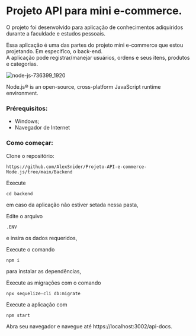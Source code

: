 # Projeto API para mini e-commerce.

O projeto foi desenvolvido para aplicação de conhecimentos adiquiridos durante a faculdade e estudos pessoais. <br/>

Essa aplicação é uma das partes do projeto mini e-commerce que estou projetando. Em especifíco, o back-end. <br/>
A aplicação pode registrar/manejar usuários, ordens e seus itens, produtos e categorias.

![node-js-736399_1920](https://github.com/AlexSnider/Projeto-API-e-commerce-Node.js/assets/103783575/18da5724-9985-4320-ae21-800a2ebfb092)

Node.js® is an open-source, cross-platform JavaScript runtime environment.


### Prérequisitos:

* Windows;
* Navegador de Internet

### Como começar:

Clone o repositório:

```
https://github.com/AlexSnider/Projeto-API-e-commerce-Node.js/tree/main/Backend
```

Execute 
```
cd backend
```
em caso da aplicação não estiver setada nessa pasta,

Edite o arquivo 
```
.ENV
```
e insira os dados requeridos,

Execute o comando 
```
npm i
```
para instalar as dependências,

Execute as migrações com o comando 

```
npx sequelize-cli db:migrate
```

Execute a aplicação com 
```
npm start
```

Abra seu navegador e navegue até https://localhost:3002/api-docs.

